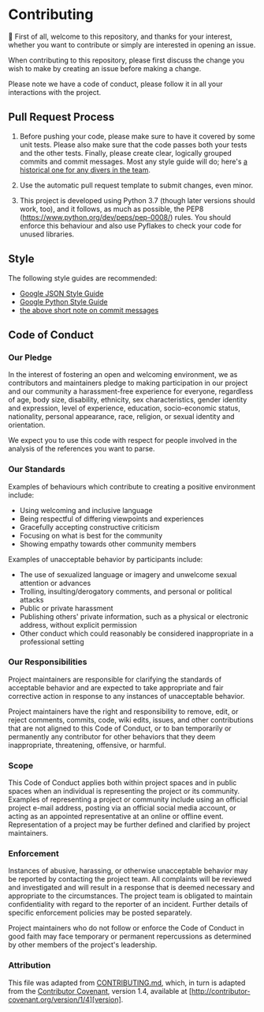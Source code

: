 # Contributing

:tada: First of all, welcome to this repository, and thanks for your
interest, whether you want to contribute or simply are interested in
opening an issue.

When contributing to this repository, please first discuss the change
you wish to make by creating an issue before making a change.

Please note we have a code of conduct, please follow it in all your
interactions with the project.

## Pull Request Process

1. Before pushing your code, please make sure to have it covered by some
   unit tests. Please also make sure that the code passes both your
   tests and the other tests. Finally, please create clear, logically
   grouped commits and commit messages. Most any style guide will do;
   here's [a historical one for any divers in the
   team](https://github.com/torvalds/subsurface-for-dirk/blob/a48494d2fbed58c751e9b7e8fbff88582f9b2d02/README#L88).

2. Use the automatic pull request template to submit changes, even
   minor.

3. This project is developed using Python 3.7 (though later
   versions should work, too), and it follows, as much as possible, the PEP8
   (https://www.python.org/dev/peps/pep-0008/) rules. You should enforce
   this behaviour and also use Pyflakes to check your code for unused
   libraries.

## Style

The following style guides are recommended:

- [Google JSON Style Guide](https://google.github.io/styleguide/jsoncstyleguide.xml)
- [Google Python Style Guide](https://google.github.io/styleguide/pyguide.html)
- [the above short note on commit
  messages](https://github.com/torvalds/subsurface-for-dirk/blob/a48494d2fbed58c751e9b7e8fbff88582f9b2d02/README#L88)


## Code of Conduct

### Our Pledge

In the interest of fostering an open and welcoming environment, we as
contributors and maintainers pledge to making participation in our project and
our community a harassment-free experience for everyone, regardless of age, body
size, disability, ethnicity, sex characteristics, gender identity and expression,
level of experience, education, socio-economic status, nationality, personal
appearance, race, religion, or sexual identity and orientation.

We expect you to use this code with respect for people involved in the analysis
of the references you want to parse.

### Our Standards

Examples of behaviours which contribute to creating a positive environment include:

* Using welcoming and inclusive language
* Being respectful of differing viewpoints and experiences
* Gracefully accepting constructive criticism
* Focusing on what is best for the community
* Showing empathy towards other community members

Examples of unacceptable behavior by participants include:

* The use of sexualized language or imagery and unwelcome sexual attention or
advances
* Trolling, insulting/derogatory comments, and personal or political attacks
* Public or private harassment
* Publishing others' private information, such as a physical or electronic
  address, without explicit permission
* Other conduct which could reasonably be considered inappropriate in a
  professional setting

### Our Responsibilities

Project maintainers are responsible for clarifying the standards of acceptable
behavior and are expected to take appropriate and fair corrective action in
response to any instances of unacceptable behavior.

Project maintainers have the right and responsibility to remove, edit, or
reject comments, commits, code, wiki edits, issues, and other contributions
that are not aligned to this Code of Conduct, or to ban temporarily or
permanently any contributor for other behaviors that they deem inappropriate,
threatening, offensive, or harmful.

### Scope

This Code of Conduct applies both within project spaces and in public spaces
when an individual is representing the project or its community. Examples of
representing a project or community include using an official project e-mail
address, posting via an official social media account, or acting as an appointed
representative at an online or offline event. Representation of a project may be
further defined and clarified by project maintainers.

### Enforcement

Instances of abusive, harassing, or otherwise unacceptable behavior may be
reported by contacting the project team.
All complaints will be reviewed and investigated and will result in a response that
is deemed necessary and appropriate to the circumstances. The project team is
obligated to maintain confidentiality with regard to the reporter of an incident.
Further details of specific enforcement policies may be posted separately.

Project maintainers who do not follow or enforce the Code of Conduct in good
faith may face temporary or permanent repercussions as determined by other
members of the project's leadership.

### Attribution

This file was adapted from
[CONTRIBUTING.md](https://github.com/wellcometrust/reach/blob/master/CONTRIBUTING.md), 
which, in turn is adapted from the
 [Contributor Covenant][homepage], version 1.4,
available at [http://contributor-covenant.org/version/1/4][version].

[homepage]: http://contributor-covenant.org
[version]: http://contributor-covenant.org/version/1/4/
